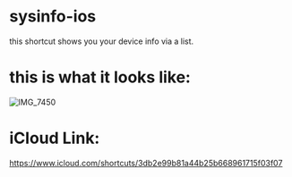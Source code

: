 # sysinfo-ios

this shortcut shows you your device info via a list.

# this is what it looks like:
![IMG_7450](https://github.com/ConzZah/sysinfo-ios/assets/69615452/cc6c0712-8ad4-4201-9134-d904eaa495c6)


# iCloud Link:
https://www.icloud.com/shortcuts/3db2e99b81a44b25b668961715f03f07
